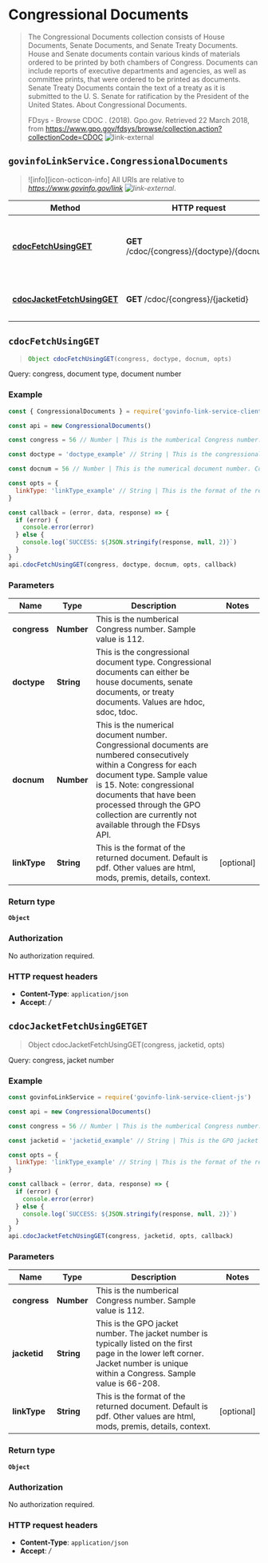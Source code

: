 # Congressional Documents

> The Congressional Documents collection consists of House Documents, Senate Documents, and Senate Treaty Documents. House and Senate documents contain various kinds of materials ordered to be printed by both chambers of Congress. Documents can include reports of executive departments and agencies, as well as committee prints, that were ordered to be printed as documents. Senate Treaty Documents contain the text of a treaty as it is submitted to the U. S. Senate for ratification by the President of the United States. About Congressional Documents.
>
> FDsys - Browse CDOC . (2018). Gpo.gov. Retrieved 22 March 2018, from <https://www.gpo.gov/fdsys/browse/collection.action?collectionCode=CDOC> ![link-external][icon-octicon-link-external]

## `govinfoLinkService.CongressionalDocuments`

> ![info][icon-octicon-info] All URIs are relative to _<https://www.govinfo.gov/link> ![link-external][icon-octicon-link-external]_.

| Method                                                                           | HTTP request                                | Description                                     |
| -------------------------------------------------------------------------------- | ------------------------------------------- | ----------------------------------------------- |
| [**cdocFetchUsingGET**](CongressionalDocuments.md#cdocFetchUsingGET)             | **GET** /cdoc/{congress}/{doctype}/{docnum} | Query: congress, document type, document number |
| [**cdocJacketFetchUsingGET**](CongressionalDocuments.md#cdocJacketFetchUsingGET) | **GET** /cdoc/{congress}/{jacketid}         | Query: congress, jacket number                  |

<a name="cdocFetchUsingGET"></a>

## **`cdocFetchUsingGET`**

> ```js
> Object cdocFetchUsingGET(congress, doctype, docnum, opts)
> ```

Query: congress, document type, document number

### Example

```javascript
const { CongressionalDocuments } = require('govinfo-link-service-client-js')

const api = new CongressionalDocuments()

const congress = 56 // Number | This is the numberical Congress number. Sample value is 112.

const doctype = 'doctype_example' // String | This is the congressional document type. Congressional documents can either be house documents, senate documents, or treaty documents. Values are hdoc, sdoc, tdoc.

const docnum = 56 // Number | This is the numerical document number. Congressional documents are numbered consecutively within a Congress for each document type. Sample value is 15. Note: congressional documents that have been processed through the GPO collection are currently not available through the FDsys API.

const opts = {
  linkType: 'linkType_example' // String | This is the format of the returned document. Default is pdf. Other values are html, mods, premis, details, context.
}

const callback = (error, data, response) => {
  if (error) {
    console.error(error)
  } else {
    console.log(`SUCCESS: ${JSON.stringify(response, null, 2)}`)
  }
}
api.cdocFetchUsingGET(congress, doctype, docnum, opts, callback)
```

### Parameters

| Name         | Type       | Description                                                                                                                                                                                                                                                                                  | Notes      |
| ------------ | ---------- | -------------------------------------------------------------------------------------------------------------------------------------------------------------------------------------------------------------------------------------------------------------------------------------------- | ---------- |
| **congress** | **Number** | This is the numberical Congress number. Sample value is 112.                                                                                                                                                                                                                                 |
| **doctype**  | **String** | This is the congressional document type. Congressional documents can either be house documents, senate documents, or treaty documents. Values are hdoc, sdoc, tdoc.                                                                                                                          |
| **docnum**   | **Number** | This is the numerical document number. Congressional documents are numbered consecutively within a Congress for each document type. Sample value is 15. Note: congressional documents that have been processed through the GPO collection are currently not available through the FDsys API. |
| **linkType** | **String** | This is the format of the returned document. Default is pdf. Other values are html, mods, premis, details, context.                                                                                                                                                                          | [optional] |

### Return type

**`Object`**

### Authorization

No authorization required.

### HTTP request headers

* **Content-Type**: `application/json`
* **Accept**: _/_

<a name="cdocJacketFetchUsingGET"></a>

## **`cdocJacketFetchUsingGETGET`**

> Object cdocJacketFetchUsingGET(congress, jacketid, opts)

Query: congress, jacket number

### Example

```javascript
const govinfoLinkService = require('govinfo-link-service-client-js')

const api = new CongressionalDocuments()

const congress = 56 // Number | This is the numberical Congress number. Sample value is 112.

const jacketid = 'jacketid_example' // String | This is the GPO jacket number. The jacket number is typically listed on the first page in the lower left corner. Jacket number is unique within a Congress. Sample value is 66-208.

const opts = {
  linkType: 'linkType_example' // String | This is the format of the returned document. Default is pdf. Other values are html, mods, premis, details, context.
}

const callback = (error, data, response) => {
  if (error) {
    console.error(error)
  } else {
    console.log(`SUCCESS: ${JSON.stringify(response, null, 2)}`)
  }
}
api.cdocJacketFetchUsingGET(congress, jacketid, opts, callback)
```

### Parameters

| Name         | Type       | Description                                                                                                                                                                         | Notes      |
| ------------ | ---------- | ----------------------------------------------------------------------------------------------------------------------------------------------------------------------------------- | ---------- |
| **congress** | **Number** | This is the numberical Congress number. Sample value is 112.                                                                                                                        |
| **jacketid** | **String** | This is the GPO jacket number. The jacket number is typically listed on the first page in the lower left corner. Jacket number is unique within a Congress. Sample value is 66-208. |
| **linkType** | **String** | This is the format of the returned document. Default is pdf. Other values are html, mods, premis, details, context.                                                                 | [optional] |

### Return type

**`Object`**

### Authorization

No authorization required.

### HTTP request headers

* **Content-Type**: `application/json`
* **Accept**: _/_

[icon-octicon-link-external]: https://cdnjs.cloudflare.com/ajax/libs/octicons/4.4.0/svg/link-external.svg
